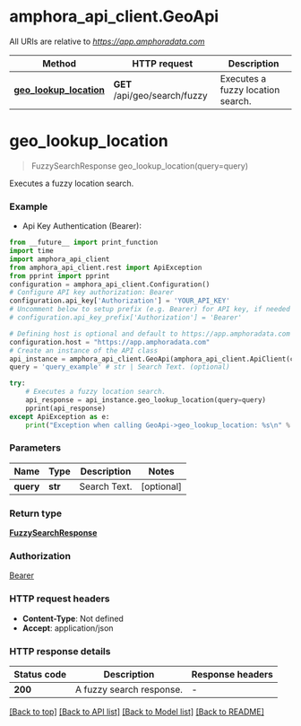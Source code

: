 # amphora_api_client.GeoApi

All URIs are relative to *https://app.amphoradata.com*

Method | HTTP request | Description
------------- | ------------- | -------------
[**geo_lookup_location**](GeoApi.md#geo_lookup_location) | **GET** /api/geo/search/fuzzy | Executes a fuzzy location search.


# **geo_lookup_location**
> FuzzySearchResponse geo_lookup_location(query=query)

Executes a fuzzy location search.

### Example

* Api Key Authentication (Bearer):
```python
from __future__ import print_function
import time
import amphora_api_client
from amphora_api_client.rest import ApiException
from pprint import pprint
configuration = amphora_api_client.Configuration()
# Configure API key authorization: Bearer
configuration.api_key['Authorization'] = 'YOUR_API_KEY'
# Uncomment below to setup prefix (e.g. Bearer) for API key, if needed
# configuration.api_key_prefix['Authorization'] = 'Bearer'

# Defining host is optional and default to https://app.amphoradata.com
configuration.host = "https://app.amphoradata.com"
# Create an instance of the API class
api_instance = amphora_api_client.GeoApi(amphora_api_client.ApiClient(configuration))
query = 'query_example' # str | Search Text. (optional)

try:
    # Executes a fuzzy location search.
    api_response = api_instance.geo_lookup_location(query=query)
    pprint(api_response)
except ApiException as e:
    print("Exception when calling GeoApi->geo_lookup_location: %s\n" % e)
```

### Parameters

Name | Type | Description  | Notes
------------- | ------------- | ------------- | -------------
 **query** | **str**| Search Text. | [optional] 

### Return type

[**FuzzySearchResponse**](FuzzySearchResponse.md)

### Authorization

[Bearer](../README.md#Bearer)

### HTTP request headers

 - **Content-Type**: Not defined
 - **Accept**: application/json

### HTTP response details
| Status code | Description | Response headers |
|-------------|-------------|------------------|
**200** | A fuzzy search response.  |  -  |

[[Back to top]](#) [[Back to API list]](../README.md#documentation-for-api-endpoints) [[Back to Model list]](../README.md#documentation-for-models) [[Back to README]](../README.md)

